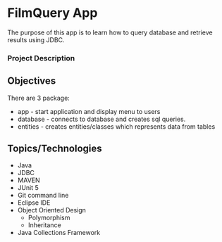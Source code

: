 # FilmQuery App

The purpose of this app is to learn how to query database and retrieve results using JDBC.

### Project Description

## Objectives

There are 3 package: 
* app - start application and display menu to users
* database - connects to database and creates sql queries. 
* entities - creates entities/classes which represents data from tables

## Topics/Technologies
* Java
* JDBC
* MAVEN
* JUnit 5
* Git command line
* Eclipse IDE
* Object Oriented Design 
  * Polymorphism
  * Inheritance  
* Java Collections Framework
